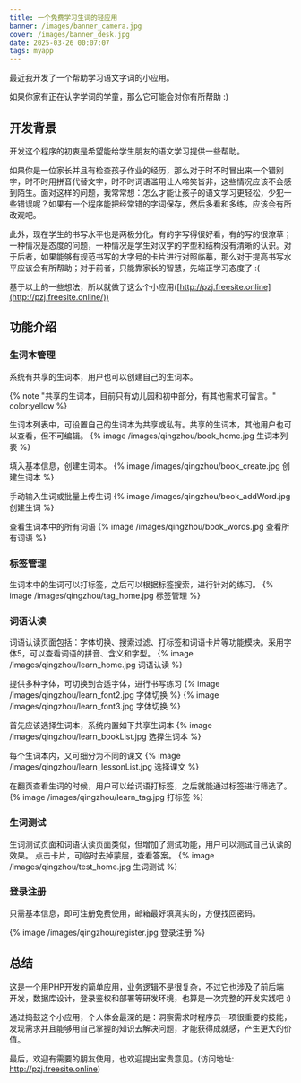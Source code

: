 ```yaml
---
title: 一个免费学习生词的轻应用
banner: /images/banner_camera.jpg
cover: /images/banner_desk.jpg
date: 2025-03-26 00:07:07
tags: myapp
---
```


最近我开发了一个帮助学习语文字词的小应用。   

如果你家有正在认字学词的学童，那么它可能会对你有所帮助 :)  

## 开发背景
开发这个程序的初衷是希望能给学生朋友的语文学习提供一些帮助。  

如果你是一位家长并且有检查孩子作业的经历，那么对于时不时冒出来一个错别字，时不时用拼音代替文字，时不时词语滥用让人啼笑皆非，这些情况应该不会感到陌生。面对这样的问题，我常常想：怎么才能让孩子的语文学习更轻松，少犯一些错误呢？如果有一个程序能把经常错的字词保存，然后多看和多练，应该会有所改观吧。  

此外，现在学生的书写水平也是两极分化，有的字写得很好看，有的写的很潦草；一种情况是态度的问题，一种情况是学生对汉字的字型和结构没有清晰的认识。对于后者，如果能够有规范书写的大字号的卡片进行对照临摹，那么对于提高书写水平应该会有所帮助；对于前者，只能靠家长的智慧，先端正学习态度了 :(  


基于以上的一些想法，所以就做了这么个小应用([http://pzj.freesite.online](http://pzj.freesite.online/))

## 功能介绍

### 生词本管理
系统有共享的生词本，用户也可以创建自己的生词本。

{% note "共享的生词本，目前只有幼儿园和初中部分，有其他需求可留言。" color:yellow %}

生词本列表中，可设置自己的生词本为共享或私有。共享的生词本，其他用户也可以查看，但不可编辑。
{% image /images/qingzhou/book_home.jpg 生词本列表 %}

填入基本信息，创建生词本。
{% image /images/qingzhou/book_create.jpg 创建生词本 %}

手动输入生词或批量上传生词
{% image /images/qingzhou/book_addWord.jpg 创建生词 %}

查看生词本中的所有词语
{% image /images/qingzhou/book_words.jpg 查看所有词语 %}

### 标签管理

生词本中的生词可以打标签，之后可以根据标签搜索，进行针对的练习。
{% image /images/qingzhou/tag_home.jpg 标签管理 %}

### 词语认读
词语认读页面包括：字体切换、搜索过滤、打标签和词语卡片等功能模块。采用字体5，可以查看词语的拼音、含义和字型。
{% image /images/qingzhou/learn_home.jpg 词语认读 %}

提供多种字体，可切换到合适字体，进行书写练习
{% image /images/qingzhou/learn_font2.jpg 字体切换 %}
{% image /images/qingzhou/learn_font3.jpg 字体切换 %}

首先应该选择生词本，系统内置如下共享生词本
{% image /images/qingzhou/learn_bookList.jpg 选择生词本 %}

每个生词本内，又可细分为不同的课文
{% image /images/qingzhou/learn_lessonList.jpg 选择课文 %}


在翻页查看生词的时候，用户可以给词语打标签，之后就能通过标签进行筛选了。
{% image /images/qingzhou/learn_tag.jpg 打标签 %}

### 生词测试

生词测试页面和词语认读页面类似，但增加了测试功能，用户可以测试自己认读的效果。
点击卡片，可临时去掉蒙层，查看答案。
{% image /images/qingzhou/test_home.jpg 生词测试 %}

### 登录注册

只需基本信息，即可注册免费使用，邮箱最好填真实的，方便找回密码。

{% image /images/qingzhou/register.jpg 登录注册 %}


## 总结

这是一个用PHP开发的简单应用，业务逻辑不是很复杂，不过它也涉及了前后端开发，数据库设计，登录鉴权和部署等研发环境，也算是一次完整的开发实践吧 :)   

通过捣鼓这个小应用，个人体会最深的是：洞察需求时程序员一项很重要的技能，发现需求并且能够用自己掌握的知识去解决问题，才能获得成就感，产生更大的价值。  

最后，欢迎有需要的朋友使用，也欢迎提出宝贵意见。(访问地址: http://pzj.freesite.online)